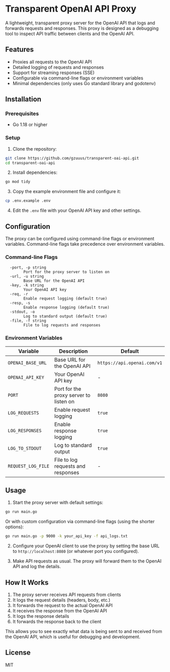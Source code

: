 # Transparent OpenAI API Proxy

A lightweight, transparent proxy server for the OpenAI API that logs and forwards requests and responses. This proxy is designed as a debugging tool to inspect API traffic between clients and the OpenAI API.

## Features

- Proxies all requests to the OpenAI API
- Detailed logging of requests and responses
- Support for streaming responses (SSE)
- Configurable via command-line flags or environment variables
- Minimal dependencies (only uses Go standard library and godotenv)

## Installation

### Prerequisites

- Go 1.18 or higher

### Setup

1. Clone the repository:

```bash
git clone https://github.com/gzuuus/transparent-oai-api.git
cd transparent-oai-api
```

2. Install dependencies:

```bash
go mod tidy
```

3. Copy the example environment file and configure it:

```bash
cp .env.example .env
```

4. Edit the `.env` file with your OpenAI API key and other settings.

## Configuration

The proxy can be configured using command-line flags or environment variables. Command-line flags take precedence over environment variables.

### Command-line Flags

```
  -port, -p string
        Port for the proxy server to listen on
  -url, -u string
        Base URL for the OpenAI API
  -key, -k string
        Your OpenAI API key
  -req, -r
        Enable request logging (default true)
  -resp, -s
        Enable response logging (default true)
  -stdout, -o
        Log to standard output (default true)
  -file, -f string
        File to log requests and responses
```

### Environment Variables

| Variable | Description | Default |
|----------|-------------|----------|
| `OPENAI_BASE_URL` | Base URL for the OpenAI API | `https://api.openai.com/v1` |
| `OPENAI_API_KEY` | Your OpenAI API key | - |
| `PORT` | Port for the proxy server to listen on | `8080` |
| `LOG_REQUESTS` | Enable request logging | `true` |
| `LOG_RESPONSES` | Enable response logging | `true` |
| `LOG_TO_STDOUT` | Log to standard output | `true` |
| `REQUEST_LOG_FILE` | File to log requests and responses | - |

## Usage

1. Start the proxy server with default settings:

```bash
go run main.go
```

Or with custom configuration via command-line flags (using the shorter options):

```bash
go run main.go -p 9000 -k your_api_key -f api_logs.txt
```

2. Configure your OpenAI client to use the proxy by setting the base URL to `http://localhost:8080` (or whatever port you configured).

3. Make API requests as usual. The proxy will forward them to the OpenAI API and log the details.

## How It Works

1. The proxy server receives API requests from clients
2. It logs the request details (headers, body, etc.)
3. It forwards the request to the actual OpenAI API
4. It receives the response from the OpenAI API
5. It logs the response details
6. It forwards the response back to the client

This allows you to see exactly what data is being sent to and received from the OpenAI API, which is useful for debugging and development.

## License

MIT
